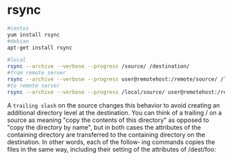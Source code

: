 # rsync
```bash
#centos
yum install rsync
#debian
apt-get install rsync
```

```bash
#local
rsync --archive --verbose --progress /source/ /destination/
#from remote server
rsync --archive --verbose --progress user@remotehost:/remote/source/ /local/destination/
#to remote server
rsync --archive --verbose --progress /local/source/ user@remotehost:/remote/destination/
```
A `trailing slash` on the source changes this behavior to avoid creating an additional directory level at the destination. You can think of a trailing / on a source as meaning "copy the contents of this directory" as opposed to "copy the directory by name", but in both cases the attributes of the containing directory are transferred to the containing directory on the destination. In other words, each of the follow‐ ing commands copies the files in the same way, including their setting of the attributes of /dest/foo:
